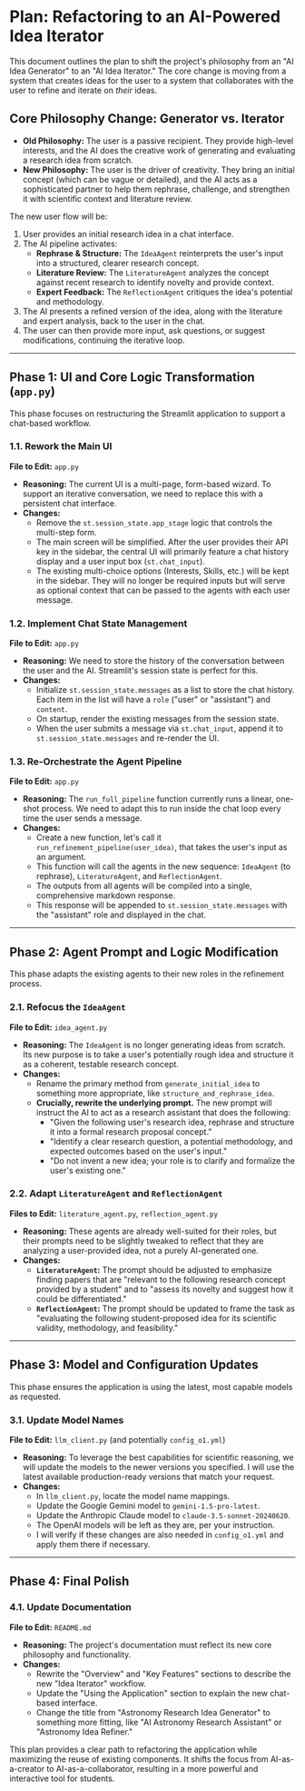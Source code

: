 # Plan: Refactoring to an AI-Powered Idea Iterator

This document outlines the plan to shift the project's philosophy from an "AI Idea Generator" to an "AI Idea Iterator." The core change is moving from a system that creates ideas for the user to a system that collaborates with the user to refine and iterate on *their* ideas.

## Core Philosophy Change: Generator vs. Iterator

*   **Old Philosophy:** The user is a passive recipient. They provide high-level interests, and the AI does the creative work of generating and evaluating a research idea from scratch.
*   **New Philosophy:** The user is the driver of creativity. They bring an initial concept (which can be vague or detailed), and the AI acts as a sophisticated partner to help them rephrase, challenge, and strengthen it with scientific context and literature review.

The new user flow will be:
1.  User provides an initial research idea in a chat interface.
2.  The AI pipeline activates:
    *   **Rephrase & Structure:** The `IdeaAgent` reinterprets the user's input into a structured, clearer research concept.
    *   **Literature Review:** The `LiteratureAgent` analyzes the concept against recent research to identify novelty and provide context.
    *   **Expert Feedback:** The `ReflectionAgent` critiques the idea's potential and methodology.
3.  The AI presents a refined version of the idea, along with the literature and expert analysis, back to the user in the chat.
4.  The user can then provide more input, ask questions, or suggest modifications, continuing the iterative loop.

---

## Phase 1: UI and Core Logic Transformation (`app.py`)

This phase focuses on restructuring the Streamlit application to support a chat-based workflow.

### 1.1. Rework the Main UI
**File to Edit:** `app.py`

*   **Reasoning:** The current UI is a multi-page, form-based wizard. To support an iterative conversation, we need to replace this with a persistent chat interface.
*   **Changes:**
    *   Remove the `st.session_state.app_stage` logic that controls the multi-step form.
    *   The main screen will be simplified. After the user provides their API key in the sidebar, the central UI will primarily feature a chat history display and a user input box (`st.chat_input`).
    *   The existing multi-choice options (Interests, Skills, etc.) will be kept in the sidebar. They will no longer be required inputs but will serve as optional context that can be passed to the agents with each user message.

### 1.2. Implement Chat State Management
**File to Edit:** `app.py`

*   **Reasoning:** We need to store the history of the conversation between the user and the AI. Streamlit's session state is perfect for this.
*   **Changes:**
    *   Initialize `st.session_state.messages` as a list to store the chat history. Each item in the list will have a `role` ("user" or "assistant") and `content`.
    *   On startup, render the existing messages from the session state.
    *   When the user submits a message via `st.chat_input`, append it to `st.session_state.messages` and re-render the UI.

### 1.3. Re-Orchestrate the Agent Pipeline
**File to Edit:** `app.py`

*   **Reasoning:** The `run_full_pipeline` function currently runs a linear, one-shot process. We need to adapt this to run inside the chat loop every time the user sends a message.
*   **Changes:**
    *   Create a new function, let's call it `run_refinement_pipeline(user_idea)`, that takes the user's input as an argument.
    *   This function will call the agents in the new sequence: `IdeaAgent` (to rephrase), `LiteratureAgent`, and `ReflectionAgent`.
    *   The outputs from all agents will be compiled into a single, comprehensive markdown response.
    *   This response will be appended to `st.session_state.messages` with the "assistant" role and displayed in the chat.

---

## Phase 2: Agent Prompt and Logic Modification

This phase adapts the existing agents to their new roles in the refinement process.

### 2.1. Refocus the `IdeaAgent`
**File to Edit:** `idea_agent.py`

*   **Reasoning:** The `IdeaAgent` is no longer generating ideas from scratch. Its new purpose is to take a user's potentially rough idea and structure it as a coherent, testable research concept.
*   **Changes:**
    *   Rename the primary method from `generate_initial_idea` to something more appropriate, like `structure_and_rephrase_idea`.
    *   **Crucially, rewrite the underlying prompt.** The new prompt will instruct the AI to act as a research assistant that does the following:
        *   "Given the following user's research idea, rephrase and structure it into a formal research proposal concept."
        *   "Identify a clear research question, a potential methodology, and expected outcomes based on the user's input."
        *   "Do not invent a new idea; your role is to clarify and formalize the user's existing one."

### 2.2. Adapt `LiteratureAgent` and `ReflectionAgent`
**Files to Edit:** `literature_agent.py`, `reflection_agent.py`

*   **Reasoning:** These agents are already well-suited for their roles, but their prompts need to be slightly tweaked to reflect that they are analyzing a user-provided idea, not a purely AI-generated one.
*   **Changes:**
    *   **`LiteratureAgent`:** The prompt should be adjusted to emphasize finding papers that are "relevant to the following research concept provided by a student" and to "assess its novelty and suggest how it could be differentiated."
    *   **`ReflectionAgent`:** The prompt should be updated to frame the task as "evaluating the following student-proposed idea for its scientific validity, methodology, and feasibility."

---

## Phase 3: Model and Configuration Updates

This phase ensures the application is using the latest, most capable models as requested.

### 3.1. Update Model Names
**File to Edit:** `llm_client.py` (and potentially `config_o1.yml`)

*   **Reasoning:** To leverage the best capabilities for scientific reasoning, we will update the models to the newer versions you specified. I will use the latest available production-ready versions that match your request.
*   **Changes:**
    *   In `llm_client.py`, locate the model name mappings.
    *   Update the Google Gemini model to `gemini-1.5-pro-latest`.
    *   Update the Anthropic Claude model to `claude-3.5-sonnet-20240620`.
    *   The OpenAI models will be left as they are, per your instruction.
    *   I will verify if these changes are also needed in `config_o1.yml` and apply them there if necessary.

---

## Phase 4: Final Polish

### 4.1. Update Documentation
**File to Edit:** `README.md`

*   **Reasoning:** The project's documentation must reflect its new core philosophy and functionality.
*   **Changes:**
    *   Rewrite the "Overview" and "Key Features" sections to describe the new "Idea Iterator" workflow.
    *   Update the "Using the Application" section to explain the new chat-based interface.
    *   Change the title from "Astronomy Research Idea Generator" to something more fitting, like "AI Astronomy Research Assistant" or "Astronomy Idea Refiner."

This plan provides a clear path to refactoring the application while maximizing the reuse of existing components. It shifts the focus from AI-as-a-creator to AI-as-a-collaborator, resulting in a more powerful and interactive tool for students. 